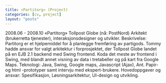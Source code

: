 ```yaml
---
title: «Partitorg» (Project)
categories: [cv, project]
layout: "posts"
---
```


2008.06 - 2008.10		«Partitorg»
Tollpost Globe (nå: PostNord)
Arkitekt (brukerretta tjenester), interaksjonsdesigner og utvikler.
Beskrivelse: Partitorg er et hjelpemiddel for å planlegge fremføring av partigods.
Tommy hadde ansvar for valgt arkitektur i forprosjektet, der Tollpost Globe landet på en EJB 2.1 backend med Swing frontend. Koda det meste av frontend i Swing, med blandt annet visning av data i tre­tabeller og på kart fra Google Maps.
Teknologi: Java, Swing, Google maps, Javascript (Ajax), Ant. Papir- og html -prototyper samt intervju med ekspert-brukere.
Hovedoppgaver og ansvar: Spesifikasjon, Løsningsarkitektur, UI-design og utvikling.
